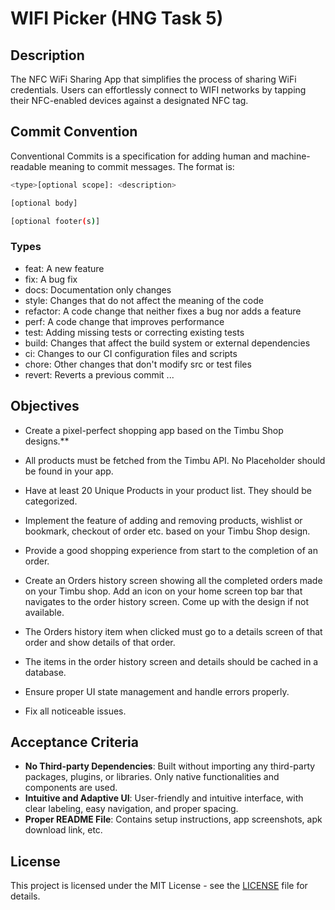 # WIFI Picker (HNG Task 5)

## Description

The NFC WiFi Sharing App that simplifies the process of sharing WiFi credentials. Users can effortlessly connect to WIFI networks by tapping their NFC-enabled devices against a designated NFC tag.

## Commit Convention

Conventional Commits is a specification for adding human and machine-readable meaning to commit messages. The format is:

```bash
<type>[optional scope]: <description>

[optional body]

[optional footer(s)]
```

### Types

- feat: A new feature
- fix: A bug fix
- docs: Documentation only changes
- style: Changes that do not affect the meaning of the code
- refactor: A code change that neither fixes a bug nor adds a feature
- perf: A code change that improves performance
- test: Adding missing tests or correcting existing tests
- build: Changes that affect the build system or external dependencies
- ci: Changes to our CI configuration files and scripts
- chore: Other changes that don't modify src or test files
- revert: Reverts a previous commit
...

## Objectives

- Create a pixel-perfect shopping app based on the Timbu Shop designs.**

- All products must be fetched from the Timbu API. No Placeholder should be found in your app.
- Have at least 20 Unique Products in your product list. They should be categorized.
- Implement the feature of adding and removing products, wishlist or bookmark, checkout of order etc. based on your Timbu Shop design.
- Provide a good shopping experience from start to the completion of an order.
- Create an Orders history screen showing all the completed orders made on your Timbu shop. Add an icon on your home screen top bar that navigates to the order history screen. Come up with the design if not available.
- The Orders history item when clicked must go to a details screen of that order and show details of that order.
- The items in the order history screen and details should be cached in a database.
- Ensure proper UI state management and handle errors properly.
- Fix all noticeable issues.

## Acceptance Criteria

- **No Third-party Dependencies**: Built without importing any third-party packages, plugins, or libraries. Only native functionalities and components are used.
- **Intuitive and Adaptive UI**: User-friendly and intuitive interface, with clear labeling, easy navigation, and proper spacing.
- **Proper README File**: Contains setup instructions, app screenshots, apk download link, etc.

## License

This project is licensed under the MIT License - see the [LICENSE](LICENSE) file for details.
